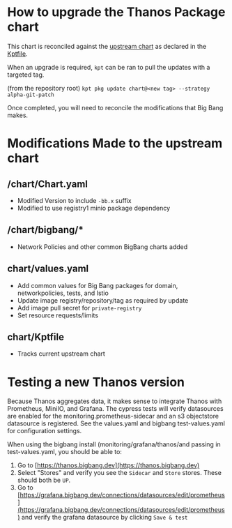 # How to upgrade the Thanos Package chart

This chart is reconciled against the [upstream chart](https://github.com/bitnami/charts/tree/main/bitnami/thanos) as declared in the [Kptfile](../chart/Kptfile).

When an upgrade is required, `kpt` can be ran to pull the updates with a targeted tag.

(from the repository root)
`kpt pkg update chart@<new tag> --strategy alpha-git-patch`

Once completed, you will need to reconcile the modifications that Big Bang makes.

# Modifications Made to the upstream chart

## /chart/Chart.yaml
- Modified Version to include `-bb.x` suffix
- Modified to use registry1 minio package dependency

## /chart/bigbang/*
- Network Policies and other common BigBang charts added

## chart/values.yaml
- Add common values for Big Bang packages for domain, networkpolicies, tests, and Istio
- Update image registry/repository/tag as required by update
- Add image pull secret for `private-registry`
- Set resource requests/limits

## chart/Kptfile
- Tracks current upstream chart

# Testing a new Thanos version

Because Thanos aggregates data, it makes sense to integrate Thanos with Prometheus, MiniIO, and Grafana.
The cypress tests will verify datasources are enabled for the monitoring.prometheus-sidecar and an s3 objectstore datasource is registered.  See the values.yaml and bigbang test-values.yaml for configuration settings.  

When using the bigbang install (monitoring/grafana/thanos/and passing in test-values.yaml, you should be able to:

1. Go to [https://thanos.bigbang.dev](https://thanos.bigbang.dev)
2. Select "Stores" and verify you see the `Sidecar` and `Store` stores.  These should both be `UP`.
3. Go to [https://grafana.bigbang.dev/connections/datasources/edit/prometheus](https://grafana.bigbang.dev/connections/datasources/edit/prometheus) and verify the grafana datasource 
   by clicking `Save & test`

